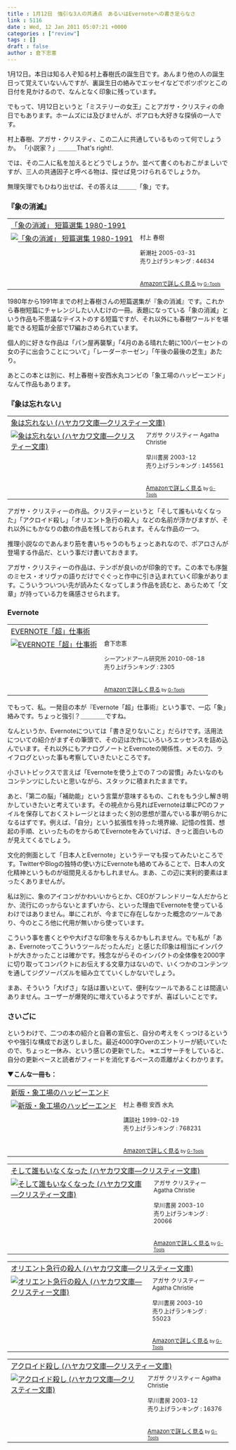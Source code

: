 ```yaml
---
title : 1月12日　強引な3人の共通点　あるいはEvernoteへの書き足らなさ
link : 5116
date : Wed, 12 Jan 2011 05:07:21 +0000
categories : ["review"]
tags : []
draft : false
author : 倉下忠憲
---
```


1月12日。本日は知る人ぞ知る村上春樹氏の誕生日です。あんまり他の人の誕生日って覚えていないんですが、裏誕生日の絡みでエッセイなどでポツポツとこの日付を見かけるので、なんとなく印象に残っています。

でもって、1月12日というと「ミステリーの女王」ことアガサ・クリスティの命日でもあります。ホームズには及びませんが、ポアロも大好きな探偵の一人です。

村上春樹、アガサ・クリスティ、この二人に共通しているものって何でしょうか。
「小説家？」＿＿＿That's right!.

では、その二人に私を加えるとどうでしょうか。並べて書くのもおこがましいですが、三人の共通因子と呼べる物は、探せば見つけられるでしょうか。

無理矢理でもひねり出せば、その答えは＿＿＿「象」です。

<h3>『象の消滅』</h3>
<table  border="0" cellpadding="5"><tr><td colspan="2"><a href="http://www.amazon.co.jp/%E3%80%8C%E8%B1%A1%E3%81%AE%E6%B6%88%E6%BB%85%E3%80%8D-%E7%9F%AD%E7%AF%87%E9%81%B8%E9%9B%86-1980-1991-%E6%9D%91%E4%B8%8A-%E6%98%A5%E6%A8%B9/dp/4103534168%3FSubscriptionId%3D15SMZCTB9V8NGR2TW082%26tag%3Drashita1000-22%26linkCode%3Dxm2%26camp%3D2025%26creative%3D165953%26creativeASIN%3D4103534168" target="_top">「象の消滅」 短篇選集 1980-1991</a><img src="http://www.assoc-amazon.jp/e/ir?t=rashita1000-22&l=ur2&o=9" width="1" height="1" style="border: none;" alt="" /></td></tr><tr><td valign="top"><a href="http://www.amazon.co.jp/%E3%80%8C%E8%B1%A1%E3%81%AE%E6%B6%88%E6%BB%85%E3%80%8D-%E7%9F%AD%E7%AF%87%E9%81%B8%E9%9B%86-1980-1991-%E6%9D%91%E4%B8%8A-%E6%98%A5%E6%A8%B9/dp/4103534168%3FSubscriptionId%3D15SMZCTB9V8NGR2TW082%26tag%3Drashita1000-22%26linkCode%3Dxm2%26camp%3D2025%26creative%3D165953%26creativeASIN%3D4103534168" target="_top"><img src="http://ecx.images-amazon.com/images/I/51MPNNDX4HL._SL160_.jpg" border="0" alt="「象の消滅」 短篇選集 1980-1991" /></a></td><td valign="top"><font size="-1">村上 春樹 <br /><br />新潮社  2005-03-31<br />売り上げランキング : 44634<br /><br /><br /><a href="http://www.amazon.co.jp/%E3%80%8C%E8%B1%A1%E3%81%AE%E6%B6%88%E6%BB%85%E3%80%8D-%E7%9F%AD%E7%AF%87%E9%81%B8%E9%9B%86-1980-1991-%E6%9D%91%E4%B8%8A-%E6%98%A5%E6%A8%B9/dp/4103534168%3FSubscriptionId%3D15SMZCTB9V8NGR2TW082%26tag%3Drashita1000-22%26linkCode%3Dxm2%26camp%3D2025%26creative%3D165953%26creativeASIN%3D4103534168" target="_top">Amazonで詳しく見る</a></font><font size="-2"> by <a href="http://www.goodpic.com/mt/aws/index.html" >G-Tools</a></font></td></tr></table>

1980年から1991年までの村上春樹さんの短篇選集が『象の消滅』です。これから春樹短篇にチャレンジしたい人むけの一冊。表題になっている「象の消滅」という作品も不思議なテイストのする短篇ですが、それ以外にも春樹ワールドを堪能できる短篇が全部で17編おさめられています。

個人的に好きな作品は「パン屋再襲撃」「4月のある晴れた朝に100パーセントの女の子に出会うことについて」「レーダーホーゼン」「午後の最後の芝生」あたり。

あとこの本とは別に、村上春樹＋安西水丸コンビの「象工場のハッピーエンド」なんて作品もあります。
<h3>『象は忘れない』</h3>
<table  border="0" cellpadding="5"><tr><td colspan="2"><a href="http://www.amazon.co.jp/%E8%B1%A1%E3%81%AF%E5%BF%98%E3%82%8C%E3%81%AA%E3%81%84-%E3%83%8F%E3%83%A4%E3%82%AB%E3%83%AF%E6%96%87%E5%BA%AB%E2%80%95%E3%82%AF%E3%83%AA%E3%82%B9%E3%83%86%E3%82%A3%E3%83%BC%E6%96%87%E5%BA%AB-%E3%82%A2%E3%82%AC%E3%82%B5-%E3%82%AF%E3%83%AA%E3%82%B9%E3%83%86%E3%82%A3%E3%83%BC/dp/4151300325%3FSubscriptionId%3D15SMZCTB9V8NGR2TW082%26tag%3Drashita1000-22%26linkCode%3Dxm2%26camp%3D2025%26creative%3D165953%26creativeASIN%3D4151300325" target="_top">象は忘れない (ハヤカワ文庫―クリスティー文庫)</a><img src="http://www.assoc-amazon.jp/e/ir?t=rashita1000-22&l=ur2&o=9" width="1" height="1" style="border: none;" alt="" /></td></tr><tr><td valign="top"><a href="http://www.amazon.co.jp/%E8%B1%A1%E3%81%AF%E5%BF%98%E3%82%8C%E3%81%AA%E3%81%84-%E3%83%8F%E3%83%A4%E3%82%AB%E3%83%AF%E6%96%87%E5%BA%AB%E2%80%95%E3%82%AF%E3%83%AA%E3%82%B9%E3%83%86%E3%82%A3%E3%83%BC%E6%96%87%E5%BA%AB-%E3%82%A2%E3%82%AC%E3%82%B5-%E3%82%AF%E3%83%AA%E3%82%B9%E3%83%86%E3%82%A3%E3%83%BC/dp/4151300325%3FSubscriptionId%3D15SMZCTB9V8NGR2TW082%26tag%3Drashita1000-22%26linkCode%3Dxm2%26camp%3D2025%26creative%3D165953%26creativeASIN%3D4151300325" target="_top"><img src="http://ecx.images-amazon.com/images/I/51TAYR3PJKL._SL160_.jpg" border="0" alt="象は忘れない (ハヤカワ文庫―クリスティー文庫)" /></a></td><td valign="top"><font size="-1">アガサ クリスティー Agatha Christie <br /><br />早川書房  2003-12<br />売り上げランキング : 145561<br /><br /><br /><a href="http://www.amazon.co.jp/%E8%B1%A1%E3%81%AF%E5%BF%98%E3%82%8C%E3%81%AA%E3%81%84-%E3%83%8F%E3%83%A4%E3%82%AB%E3%83%AF%E6%96%87%E5%BA%AB%E2%80%95%E3%82%AF%E3%83%AA%E3%82%B9%E3%83%86%E3%82%A3%E3%83%BC%E6%96%87%E5%BA%AB-%E3%82%A2%E3%82%AC%E3%82%B5-%E3%82%AF%E3%83%AA%E3%82%B9%E3%83%86%E3%82%A3%E3%83%BC/dp/4151300325%3FSubscriptionId%3D15SMZCTB9V8NGR2TW082%26tag%3Drashita1000-22%26linkCode%3Dxm2%26camp%3D2025%26creative%3D165953%26creativeASIN%3D4151300325" target="_top">Amazonで詳しく見る</a></font><font size="-2"> by <a href="http://www.goodpic.com/mt/aws/index.html" >G-Tools</a></font></td></tr></table>

アガサ・クリスティーの作品。クリスティーというと「そして誰もいなくなった」「アクロイド殺し」「オリエント急行の殺人」などの名前が浮かびますが、それ以外にもかなりの数の作品を残しておられます。そんな作品の一つ。

推理小説なのであんまり筋を書いちゃうのもちょっとあれなので、ポアロさんが登場する作品だ、という事だけ書いておきます。

アガサ・クリスティーの作品は、テンポが良いのが印象的です。この本でも序盤のミセス・オリヴァの語りだけでぐぐっと作中に引き込まれていく印象があります。こういうついつい先が読みたくなってしまう作品を読むと、あらためて「文章」が持っている力を痛感させられます。

<h3>Evernote</h3>
<table  border="0" cellpadding="5"><tr><td colspan="2"><a href="http://www.amazon.co.jp/EVERNOTE%E3%80%8C%E8%B6%85%E3%80%8D%E4%BB%95%E4%BA%8B%E8%A1%93-%E5%80%89%E4%B8%8B%E5%BF%A0%E6%86%B2/dp/4863540728%3FSubscriptionId%3D15SMZCTB9V8NGR2TW082%26tag%3Drashita1000-22%26linkCode%3Dxm2%26camp%3D2025%26creative%3D165953%26creativeASIN%3D4863540728" target="_top">EVERNOTE「超」仕事術</a><img src="http://www.assoc-amazon.jp/e/ir?t=rashita1000-22&l=ur2&o=9" width="1" height="1" style="border: none;" alt="" /></td></tr><tr><td valign="top"><a href="http://www.amazon.co.jp/EVERNOTE%E3%80%8C%E8%B6%85%E3%80%8D%E4%BB%95%E4%BA%8B%E8%A1%93-%E5%80%89%E4%B8%8B%E5%BF%A0%E6%86%B2/dp/4863540728%3FSubscriptionId%3D15SMZCTB9V8NGR2TW082%26tag%3Drashita1000-22%26linkCode%3Dxm2%26camp%3D2025%26creative%3D165953%26creativeASIN%3D4863540728" target="_top"><img src="http://ecx.images-amazon.com/images/I/51zkZf06QlL._SL160_.jpg" border="0" alt="EVERNOTE「超」仕事術" /></a></td><td valign="top"><font size="-1">倉下忠憲 <br /><br />シーアンドアール研究所  2010-08-18<br />売り上げランキング : 2305<br /><br /><br /><a href="http://www.amazon.co.jp/EVERNOTE%E3%80%8C%E8%B6%85%E3%80%8D%E4%BB%95%E4%BA%8B%E8%A1%93-%E5%80%89%E4%B8%8B%E5%BF%A0%E6%86%B2/dp/4863540728%3FSubscriptionId%3D15SMZCTB9V8NGR2TW082%26tag%3Drashita1000-22%26linkCode%3Dxm2%26camp%3D2025%26creative%3D165953%26creativeASIN%3D4863540728" target="_top">Amazonで詳しく見る</a></font><font size="-2"> by <a href="http://www.goodpic.com/mt/aws/index.html" >G-Tools</a></font></td></tr></table>

でもって、私。一発目の本が『Evernote「超」仕事術』という事で、一応「象」絡みです。ちょっと強引？＿＿＿＿ですね。

なんというか、Evernoteについては「書き足りないこと」だらけです。活用法についての紹介がまずその筆頭で、その辺は次作にいろいろエッセンスを詰め込んでいます。それ以外にもアナログノートとEvernoteの関係性、メモの力、ライフログといった事も考察していきたいところです。

小さいトピックスで言えば「Evernoteを使う上での７つの習慣」みたいなのもコンテンツにしたいと思いながら、スタックに積まれたままです。

あと、「第二の脳」「補助能」という言葉が意味するもの、これをもう少し解き明かしていきたいと考えています。その視点から見ればEvernoteは単にPCのファイルを保存しておくストレージとはまったく別の思想が潜んでいる事が明らかになるはずです。例えば、「自分」という拡張性を持った境界線、記憶の性質、想起の手順、といったものをからめてEvernoteをみていけば、きっと面白いものが見えてくるでしょう。

文化的側面として「日本人とEvernote」というテーマも探ってみたいところです。TwitterやBlogの独特の使い方にEvernoteも絡めてみることで、日本人の文化精神というものが垣間見えるかもしれません。まあ、この辺に実利的要素はまったくありませんが。

私は別に、象のアイコンがかわいいからとか、CEOがフレンドリーな人だからとか、流行にのっからないとまずいから、といった理由でEvernoteを使っているわけではありません。単にこれが、今までに存在しなかった概念のツールであり、今のところ他に代用が無いから使っています。

こういう事を書くとやや大げさな印象を与えるかもしれません。でも私が「あぁ、Evernoteってこういうツールだったんだ」と感じた印象は相当にインパクトが大きかったことは確かです。残念ながらそのインパクトの全体像を2000字に切り取ってコンパクトにお伝えする文章力はないので、いくつかのコンテンツを通してジグソーパズルを組み立てていくしかないでしょう。

まあ、そういう「大げさ」な話は置いといて、便利なツールであることは間違いありません。ユーザーが爆発的に増えているようですが、喜ばしいことです。
<h3>さいごに</h3>
というわけで、二つの本の紹介と自著の宣伝と、自分の考えをくっつけるというやや強引な構成でお送りしました。最近4000字Overのエントリーが続いていたので、ちょっと一休み、という感じの更新でした。
※エゴサーチをしていると、自分の更新ペースと読者がフィードを消化するペースの乖離がよくわかります。

<strong>▼こんな一冊も：</strong>
<table  border="0" cellpadding="5"><tr><td colspan="2"><a href="http://www.amazon.co.jp/%E6%96%B0%E7%89%88%E3%83%BB%E8%B1%A1%E5%B7%A5%E5%A0%B4%E3%81%AE%E3%83%8F%E3%83%83%E3%83%94%E3%83%BC%E3%82%A8%E3%83%B3%E3%83%89-%E6%9D%91%E4%B8%8A-%E6%98%A5%E6%A8%B9/dp/4062094509%3FSubscriptionId%3D15SMZCTB9V8NGR2TW082%26tag%3Drashita1000-22%26linkCode%3Dxm2%26camp%3D2025%26creative%3D165953%26creativeASIN%3D4062094509" target="_top">新版・象工場のハッピーエンド</a><img src="http://www.assoc-amazon.jp/e/ir?t=rashita1000-22&l=ur2&o=9" width="1" height="1" style="border: none;" alt="" /></td></tr><tr><td valign="top"><a href="http://www.amazon.co.jp/%E6%96%B0%E7%89%88%E3%83%BB%E8%B1%A1%E5%B7%A5%E5%A0%B4%E3%81%AE%E3%83%8F%E3%83%83%E3%83%94%E3%83%BC%E3%82%A8%E3%83%B3%E3%83%89-%E6%9D%91%E4%B8%8A-%E6%98%A5%E6%A8%B9/dp/4062094509%3FSubscriptionId%3D15SMZCTB9V8NGR2TW082%26tag%3Drashita1000-22%26linkCode%3Dxm2%26camp%3D2025%26creative%3D165953%26creativeASIN%3D4062094509" target="_top"><img src="http://ecx.images-amazon.com/images/I/41QPV99BWAL._SL160_.jpg" border="0" alt="新版・象工場のハッピーエンド" /></a></td><td valign="top"><font size="-1">村上 春樹 安西 水丸 <br /><br />講談社  1999-02-19<br />売り上げランキング : 768231<br /><br /><br /><a href="http://www.amazon.co.jp/%E6%96%B0%E7%89%88%E3%83%BB%E8%B1%A1%E5%B7%A5%E5%A0%B4%E3%81%AE%E3%83%8F%E3%83%83%E3%83%94%E3%83%BC%E3%82%A8%E3%83%B3%E3%83%89-%E6%9D%91%E4%B8%8A-%E6%98%A5%E6%A8%B9/dp/4062094509%3FSubscriptionId%3D15SMZCTB9V8NGR2TW082%26tag%3Drashita1000-22%26linkCode%3Dxm2%26camp%3D2025%26creative%3D165953%26creativeASIN%3D4062094509" target="_top">Amazonで詳しく見る</a></font><font size="-2"> by <a href="http://www.goodpic.com/mt/aws/index.html" >G-Tools</a></font></td></tr></table>

<table  border="0" cellpadding="5"><tr><td colspan="2"><a href="http://www.amazon.co.jp/%E3%81%9D%E3%81%97%E3%81%A6%E8%AA%B0%E3%82%82%E3%81%84%E3%81%AA%E3%81%8F%E3%81%AA%E3%81%A3%E3%81%9F-%E3%83%8F%E3%83%A4%E3%82%AB%E3%83%AF%E6%96%87%E5%BA%AB%E2%80%95%E3%82%AF%E3%83%AA%E3%82%B9%E3%83%86%E3%82%A3%E3%83%BC%E6%96%87%E5%BA%AB-%E3%82%A2%E3%82%AC%E3%82%B5-%E3%82%AF%E3%83%AA%E3%82%B9%E3%83%86%E3%82%A3%E3%83%BC/dp/4151300805%3FSubscriptionId%3D15SMZCTB9V8NGR2TW082%26tag%3Drashita1000-22%26linkCode%3Dxm2%26camp%3D2025%26creative%3D165953%26creativeASIN%3D4151300805" target="_top">そして誰もいなくなった (ハヤカワ文庫―クリスティー文庫)</a><img src="http://www.assoc-amazon.jp/e/ir?t=rashita1000-22&l=ur2&o=9" width="1" height="1" style="border: none;" alt="" /></td></tr><tr><td valign="top"><a href="http://www.amazon.co.jp/%E3%81%9D%E3%81%97%E3%81%A6%E8%AA%B0%E3%82%82%E3%81%84%E3%81%AA%E3%81%8F%E3%81%AA%E3%81%A3%E3%81%9F-%E3%83%8F%E3%83%A4%E3%82%AB%E3%83%AF%E6%96%87%E5%BA%AB%E2%80%95%E3%82%AF%E3%83%AA%E3%82%B9%E3%83%86%E3%82%A3%E3%83%BC%E6%96%87%E5%BA%AB-%E3%82%A2%E3%82%AC%E3%82%B5-%E3%82%AF%E3%83%AA%E3%82%B9%E3%83%86%E3%82%A3%E3%83%BC/dp/4151300805%3FSubscriptionId%3D15SMZCTB9V8NGR2TW082%26tag%3Drashita1000-22%26linkCode%3Dxm2%26camp%3D2025%26creative%3D165953%26creativeASIN%3D4151300805" target="_top"><img src="http://ecx.images-amazon.com/images/I/511WMVAYVZL._SL160_.jpg" border="0" alt="そして誰もいなくなった (ハヤカワ文庫―クリスティー文庫)" /></a></td><td valign="top"><font size="-1">アガサ クリスティー Agatha Christie <br /><br />早川書房  2003-10<br />売り上げランキング : 20066<br /><br /><br /><a href="http://www.amazon.co.jp/%E3%81%9D%E3%81%97%E3%81%A6%E8%AA%B0%E3%82%82%E3%81%84%E3%81%AA%E3%81%8F%E3%81%AA%E3%81%A3%E3%81%9F-%E3%83%8F%E3%83%A4%E3%82%AB%E3%83%AF%E6%96%87%E5%BA%AB%E2%80%95%E3%82%AF%E3%83%AA%E3%82%B9%E3%83%86%E3%82%A3%E3%83%BC%E6%96%87%E5%BA%AB-%E3%82%A2%E3%82%AC%E3%82%B5-%E3%82%AF%E3%83%AA%E3%82%B9%E3%83%86%E3%82%A3%E3%83%BC/dp/4151300805%3FSubscriptionId%3D15SMZCTB9V8NGR2TW082%26tag%3Drashita1000-22%26linkCode%3Dxm2%26camp%3D2025%26creative%3D165953%26creativeASIN%3D4151300805" target="_top">Amazonで詳しく見る</a></font><font size="-2"> by <a href="http://www.goodpic.com/mt/aws/index.html" >G-Tools</a></font></td></tr></table>

<table  border="0" cellpadding="5"><tr><td colspan="2"><a href="http://www.amazon.co.jp/%E3%82%AA%E3%83%AA%E3%82%A8%E3%83%B3%E3%83%88%E6%80%A5%E8%A1%8C%E3%81%AE%E6%AE%BA%E4%BA%BA-%E3%83%8F%E3%83%A4%E3%82%AB%E3%83%AF%E6%96%87%E5%BA%AB%E2%80%95%E3%82%AF%E3%83%AA%E3%82%B9%E3%83%86%E3%82%A3%E3%83%BC%E6%96%87%E5%BA%AB-%E3%82%A2%E3%82%AC%E3%82%B5-%E3%82%AF%E3%83%AA%E3%82%B9%E3%83%86%E3%82%A3%E3%83%BC/dp/4151300082%3FSubscriptionId%3D15SMZCTB9V8NGR2TW082%26tag%3Drashita1000-22%26linkCode%3Dxm2%26camp%3D2025%26creative%3D165953%26creativeASIN%3D4151300082" target="_top">オリエント急行の殺人 (ハヤカワ文庫―クリスティー文庫)</a><img src="http://www.assoc-amazon.jp/e/ir?t=rashita1000-22&l=ur2&o=9" width="1" height="1" style="border: none;" alt="" /></td></tr><tr><td valign="top"><a href="http://www.amazon.co.jp/%E3%82%AA%E3%83%AA%E3%82%A8%E3%83%B3%E3%83%88%E6%80%A5%E8%A1%8C%E3%81%AE%E6%AE%BA%E4%BA%BA-%E3%83%8F%E3%83%A4%E3%82%AB%E3%83%AF%E6%96%87%E5%BA%AB%E2%80%95%E3%82%AF%E3%83%AA%E3%82%B9%E3%83%86%E3%82%A3%E3%83%BC%E6%96%87%E5%BA%AB-%E3%82%A2%E3%82%AC%E3%82%B5-%E3%82%AF%E3%83%AA%E3%82%B9%E3%83%86%E3%82%A3%E3%83%BC/dp/4151300082%3FSubscriptionId%3D15SMZCTB9V8NGR2TW082%26tag%3Drashita1000-22%26linkCode%3Dxm2%26camp%3D2025%26creative%3D165953%26creativeASIN%3D4151300082" target="_top"><img src="http://ecx.images-amazon.com/images/I/51FDY23F2AL._SL160_.jpg" border="0" alt="オリエント急行の殺人 (ハヤカワ文庫―クリスティー文庫)" /></a></td><td valign="top"><font size="-1">アガサ クリスティー Agatha Christie <br /><br />早川書房  2003-10<br />売り上げランキング : 55023<br /><br /><br /><a href="http://www.amazon.co.jp/%E3%82%AA%E3%83%AA%E3%82%A8%E3%83%B3%E3%83%88%E6%80%A5%E8%A1%8C%E3%81%AE%E6%AE%BA%E4%BA%BA-%E3%83%8F%E3%83%A4%E3%82%AB%E3%83%AF%E6%96%87%E5%BA%AB%E2%80%95%E3%82%AF%E3%83%AA%E3%82%B9%E3%83%86%E3%82%A3%E3%83%BC%E6%96%87%E5%BA%AB-%E3%82%A2%E3%82%AC%E3%82%B5-%E3%82%AF%E3%83%AA%E3%82%B9%E3%83%86%E3%82%A3%E3%83%BC/dp/4151300082%3FSubscriptionId%3D15SMZCTB9V8NGR2TW082%26tag%3Drashita1000-22%26linkCode%3Dxm2%26camp%3D2025%26creative%3D165953%26creativeASIN%3D4151300082" target="_top">Amazonで詳しく見る</a></font><font size="-2"> by <a href="http://www.goodpic.com/mt/aws/index.html" >G-Tools</a></font></td></tr></table>

<table  border="0" cellpadding="5"><tr><td colspan="2"><a href="http://www.amazon.co.jp/%E3%82%A2%E3%82%AF%E3%83%AD%E3%82%A4%E3%83%89%E6%AE%BA%E3%81%97-%E3%83%8F%E3%83%A4%E3%82%AB%E3%83%AF%E6%96%87%E5%BA%AB%E2%80%95%E3%82%AF%E3%83%AA%E3%82%B9%E3%83%86%E3%82%A3%E3%83%BC%E6%96%87%E5%BA%AB-%E3%82%A2%E3%82%AC%E3%82%B5-%E3%82%AF%E3%83%AA%E3%82%B9%E3%83%86%E3%82%A3%E3%83%BC/dp/4151300031%3FSubscriptionId%3D15SMZCTB9V8NGR2TW082%26tag%3Drashita1000-22%26linkCode%3Dxm2%26camp%3D2025%26creative%3D165953%26creativeASIN%3D4151300031" target="_top">アクロイド殺し (ハヤカワ文庫―クリスティー文庫)</a><img src="http://www.assoc-amazon.jp/e/ir?t=rashita1000-22&l=ur2&o=9" width="1" height="1" style="border: none;" alt="" /></td></tr><tr><td valign="top"><a href="http://www.amazon.co.jp/%E3%82%A2%E3%82%AF%E3%83%AD%E3%82%A4%E3%83%89%E6%AE%BA%E3%81%97-%E3%83%8F%E3%83%A4%E3%82%AB%E3%83%AF%E6%96%87%E5%BA%AB%E2%80%95%E3%82%AF%E3%83%AA%E3%82%B9%E3%83%86%E3%82%A3%E3%83%BC%E6%96%87%E5%BA%AB-%E3%82%A2%E3%82%AC%E3%82%B5-%E3%82%AF%E3%83%AA%E3%82%B9%E3%83%86%E3%82%A3%E3%83%BC/dp/4151300031%3FSubscriptionId%3D15SMZCTB9V8NGR2TW082%26tag%3Drashita1000-22%26linkCode%3Dxm2%26camp%3D2025%26creative%3D165953%26creativeASIN%3D4151300031" target="_top"><img src="http://ecx.images-amazon.com/images/I/51MNFB472ML._SL160_.jpg" border="0" alt="アクロイド殺し (ハヤカワ文庫―クリスティー文庫)" /></a></td><td valign="top"><font size="-1">アガサ クリスティー Agatha Christie <br /><br />早川書房  2003-12<br />売り上げランキング : 16376<br /><br /><br /><a href="http://www.amazon.co.jp/%E3%82%A2%E3%82%AF%E3%83%AD%E3%82%A4%E3%83%89%E6%AE%BA%E3%81%97-%E3%83%8F%E3%83%A4%E3%82%AB%E3%83%AF%E6%96%87%E5%BA%AB%E2%80%95%E3%82%AF%E3%83%AA%E3%82%B9%E3%83%86%E3%82%A3%E3%83%BC%E6%96%87%E5%BA%AB-%E3%82%A2%E3%82%AC%E3%82%B5-%E3%82%AF%E3%83%AA%E3%82%B9%E3%83%86%E3%82%A3%E3%83%BC/dp/4151300031%3FSubscriptionId%3D15SMZCTB9V8NGR2TW082%26tag%3Drashita1000-22%26linkCode%3Dxm2%26camp%3D2025%26creative%3D165953%26creativeASIN%3D4151300031" target="_top">Amazonで詳しく見る</a></font><font size="-2"> by <a href="http://www.goodpic.com/mt/aws/index.html" >G-Tools</a></font></td></tr></table>

